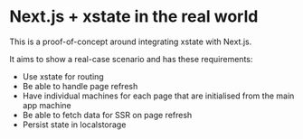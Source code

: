 # Next.js + xstate in the real world

This is a proof-of-concept around integrating xstate with Next.js.

It aims to show a real-case scenario and has these requirements:

-   Use xstate for routing
-   Be able to handle page refresh
-   Have individual machines for each page that are initialised from the main app machine
-   Be able to fetch data for SSR on page refresh
-   Persist state in localstorage
